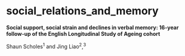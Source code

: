 # social_relations_and_memory
**Social support, social strain and declines in verbal memory: 16-year follow-up of the English Longitudinal Study of Ageing cohort** 

Shaun Scholes<sup>1</sup> and Jing Liao<sup>2</sup>,<sup>3</sup>

